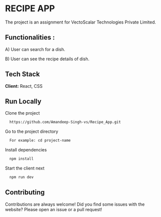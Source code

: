 # RECIPE APP
The project is an assignment for VectoScalar Technologies Private Limited.

## Functionalities : 
A) User can search for a dish.

B) User can see the recipe details of dish.

## Tech Stack

**Client:** React, CSS

## Run Locally

Clone the project

```bash
  https://github.com/Amandeep-Singh-vs/Recipe_App.git
```

Go to the project directory

```bash
  For example: cd project-name
```

Install dependencies

```bash
  npm install
```

Start the client next

```bash
  npm run dev
```

## Contributing
Contributions are always welcome!
Did you find some issues with the website? Please open an issue or a pull request!
